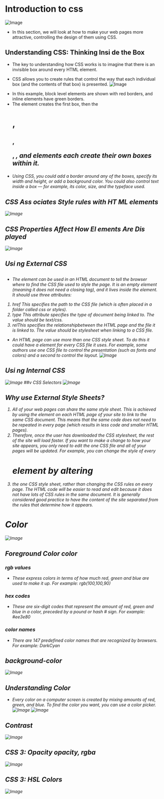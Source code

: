 # Introduction to css 
![Image](/Images/j3.png)
+ In this section, we will look at how to make your web pages more attractive, controlling the design of them using CSS.
## Understanding CSS: Thinking Insi de the Box
+ The key to understanding how CSS works is to imagine that there is an invisible box around every HTML element.
* CSS allows you to create rules that control the way that each individual box (and the contents of that box) is presented.
![Image](/Images/j4.png)
+ In this example, block level elements are shown with red borders, and inline elements have green borders.
+ The <body> element creates the first box, then the <h1>, <h2>, <p>, <i>, and <a> elements each create their own boxes within it.
+ Using CSS, you could add a border around any of the boxes, specify its width and height, or add a background color. You could also control text inside a box — for example, its color, size, and the typeface used.
## CSS Ass ociates Style rules with HT ML elements
![Image](/Images/j5.png)
## CSS Properties Affect How El ements Are Dis played
![Image](/Images/j6.png)
## Usi ng External CSS 
## <link> 
+ The <link> element can be used in an HTML document to tell the browser where to find the CSS file used to style the page. It is an empty element (meaning it does not need a closing tag), and it lives inside the <head> element. It should use three attributes:
1. href This specifies the path to the CSS file (which is often placed in a folder called css or styles).
2. type This attribute specifies the type of document being linked to. The value should be text/css.
3. relThis specifies the relationshipbetween the HTML page and the file it is linked to. The value should be stylesheet when linking to a CSS file.
+ An HTML page can use more than one CSS style sheet. To do this it could have a <link> element for every CSS file it uses. For example, some authors use one CSS file to control the presentation (such as fonts and colors) and a second to control the layout.
![Image](/Images/j7.png)
## Usi ng Internal CSS 
![Image](/Images/j8.png)
##v CSS Selectors
![Image](/Images/j9.png)
## Why use External Style Sheets?
1. All of your web pages can share the same style sheet. This is achieved by using the <link> element on each HTML page of your site to link to the same CSS document. This means that the same code does not need to be repeated in every page (which results in less code and smaller HTML pages).
2. Therefore, once the user has downloaded the CSS stylesheet, the rest of the site will load faster. If you want to make a change to how your site appears, you only need to edit the one CSS file and all of your pages will be updated. For example, you can change the style of every <h1> element by altering
3. the one CSS style sheet, rather than changing the CSS rules on every page. The HTML code will be easier to read and edit because it does not have lots of CSS rules in the same document. It is generally considered good practice to have the content of the site separated from the rules that determine how it appears.
# Color 
![Image](/Images/j10.png)
## Foreground Color color
### rgb values
+ These express colors in terms of how much red, green and blue are used to make it up. For example: rgb(100,100,90)
### hex codes
+ These are six-digit codes that represent the amount of red, green and blue in a color, preceded by a pound or hash # sign. For example: #ee3e80
### color names
+ There are 147 predefined color names that are recognized by browsers. For example: DarkCyan
## background-color
![Image](/Images/j13.png)
## Understanding Color 
+ Every color on a computer screen is created by mixing amounts of red, green, and blue. To find the color you want, you can use a color picker.
![Image](/Images/j14.png)
![Image](/Images/j15.png)
## Contrast 
![Image](/Images/j16.png)
## CSS 3: Opacity opacity, rgba 
![Image](/Images/j17.png)
## CSS 3: HSL Colors 

![Image](/Images/j18.png)
